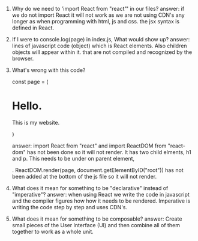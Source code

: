 1. Why do we need to 'import React from "react"' in our files?
    answer: if we do not import React it will not work as we are not using CDN's any longer as when programming with html, js and css. the jsx syntax is defined in React.

2. If I were to console.log(page) in index.js, What would show up?
    answer: lines of javascript code (object) which is React elements. Also children objects will appear within it. that are not compiled and recognized by the browser.

3. What's wrong with this code?

    const page = (
        <h1>Hello.</h1>
        <p>This is my website.</p>
    )

    answer: import React from "react" and import ReactDOM from "react-dom" has not been done so it will not render. It has two child elments, h1 and p. This needs to be under on parent element, <div>.  ReactDOM.render(page, document.getElementByID("root")) has not been added at the bottom of the js file so it will not render.

4. What does it mean for something to be "declarative" instead of "imperative"?
    answer: when using React we write the code in javascript and the compiler figures how how it needs to be rendered. Imperative is writing the code step by step and uses CDN's.

5. What does it mean for something to be composable?
    answer: Create small pieces of the User Interface (UI) and then combine all of them together to work as a whole unit.